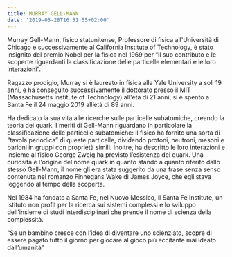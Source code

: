 ```yaml
---
title: MURRAY GELL-MANN
date: '2019-05-28T16:51:55+02:00'
---
```

Murray Gell-Mann, fisico statunitense, Professore di fisica all'Università di Chicago e successivamente al California Institute of Technology, è stato insignito del premio Nobel per la fisica nel 1969 per “il suo contributo e le scoperte riguardanti la classificazione delle particelle elementari e le loro interazioni”.

Ragazzo prodigio, Murray si è laureato in fisica alla Yale University a soli 19 anni, e ha conseguito successivamente il dottorato presso il MIT (Massachusetts Institute of Technology) all'età di 21 anni, si è spento a Santa Fe il 24 maggio 2019 all’età di 89 anni. 

Ha dedicato la sua vita alle ricerche sulle particelle subatomiche, creando la teoria dei quark. I meriti di Gell-Mann riguardano in particolare la classificazione delle particelle subatomiche: il fisico ha fornito una sorta di “tavola periodica” di queste particelle, dividendo protoni, neutroni, mesoni e barioni in gruppi con proprietà simili. Inoltre, ha descritto le loro interazioni e insieme al fisico George Zweig ha previsto l’esistenza dei quark. Una curiosità è l'origine del nome quark in quanto stando a quanto riferito dallo stesso Gell-Mann, il nome gli era stata suggerito da una frase senza senso contenuta nel romanzo Finnegans Wake di James Joyce, che egli stava leggendo al tempo della scoperta.

Nel 1984 ha fondato a Santa Fe, nel Nuovo Messico, il Santa Fe Institute, un istituto non profit per la ricerca sui sistemi complessi e lo sviluppo dell'insieme di studi interdisciplinari che prende il nome di scienza della complessità.

“Se un bambino cresce con l’idea di diventare uno scienziato, scopre di essere pagato tutto il giorno per giocare al gioco più eccitante mai ideato dall’umanità”
